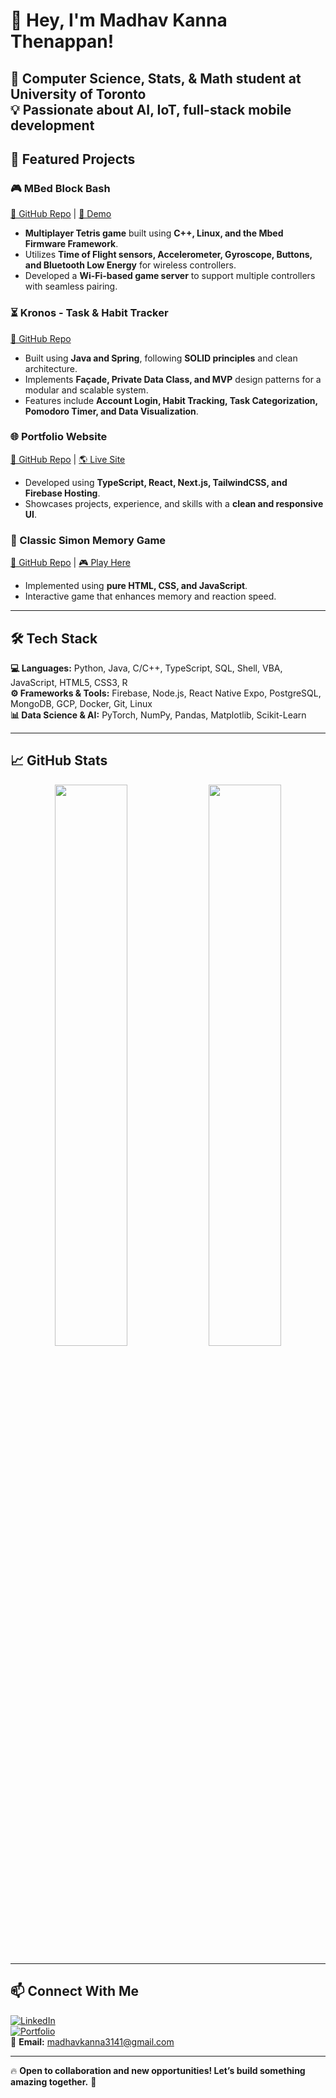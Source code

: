 # 👋 Hey, I'm Madhav Kanna Thenappan!

🚀 **Computer Science, Stats, & Math** student at **University of Toronto**  
💡 **Passionate about AI, IoT, full-stack mobile development**  
---

## 🌟 Featured Projects  

### 🎮 MBed Block Bash  
[🔗 GitHub Repo](https://github.com/MadhavKanna/mbed-block-bash) | [🎥 Demo](https://drive.google.com/file/d/1IO_CwTTaWIPtBEVNt1qmwazo2Qx913Tb/view?usp=sharing)  
- **Multiplayer Tetris game** built using **C++, Linux, and the Mbed Firmware Framework**.  
- Utilizes **Time of Flight sensors, Accelerometer, Gyroscope, Buttons, and Bluetooth Low Energy** for wireless controllers.  
- Developed a **Wi-Fi-based game server** to support multiple controllers with seamless pairing.  

### ⏳ Kronos - Task & Habit Tracker  
[🔗 GitHub Repo](https://github.com/CSC207-2022F-UofT/Kronos)  
- Built using **Java and Spring**, following **SOLID principles** and clean architecture.  
- Implements **Façade, Private Data Class, and MVP** design patterns for a modular and scalable system.  
- Features include **Account Login, Habit Tracking, Task Categorization, Pomodoro Timer, and Data Visualization**.  

### 🌐 Portfolio Website  
[🔗 GitHub Repo](https://github.com/MadhavKanna/portfolio-v2) | [🌎 Live Site](https://madhav-thenappan.com/)  
- Developed using **TypeScript, React, Next.js, TailwindCSS, and Firebase Hosting**.  
- Showcases projects, experience, and skills with a **clean and responsive UI**.  

### 🎵 Classic Simon Memory Game  
[🔗 GitHub Repo](https://github.com/MadhavKanna/Simon-Game) | [🎮 Play Here](https://madhavkanna.github.io/Simon-Game/)  
- Implemented using **pure HTML, CSS, and JavaScript**.  
- Interactive game that enhances memory and reaction speed.  

---

## 🛠 Tech Stack  

**💻 Languages:** Python, Java, C/C++, TypeScript, SQL, Shell, VBA, JavaScript, HTML5, CSS3, R  
**⚙️ Frameworks & Tools:** Firebase, Node.js, React Native Expo, PostgreSQL, MongoDB, GCP, Docker, Git, Linux  
**📊 Data Science & AI:** PyTorch, NumPy, Pandas, Matplotlib, Scikit-Learn  

---

## 📈 GitHub Stats  

<p align="center">  
  <img src="https://github-readme-streak-stats.herokuapp.com/?user=MadhavKanna&" width="48%" />  
  <img src="https://github-profile-summary-cards.vercel.app/api/cards/profile-details?username=MadhavKanna" width="48%" />  
</p>  

---

## 📫 Connect With Me  

[![LinkedIn](https://img.shields.io/badge/LinkedIn-MadhavKT-blue?style=flat-square&logo=linkedin)](https://linkedin.com/in/madhav-kt)  
[![Portfolio](https://img.shields.io/badge/Portfolio-MadhavThenappan.com-green?style=flat-square)](https://madhav-thenappan.com/)  
📧 **Email:** madhavkanna3141@gmail.com  

---

🔥 **Open to collaboration and new opportunities! Let’s build something amazing together.** 🚀
